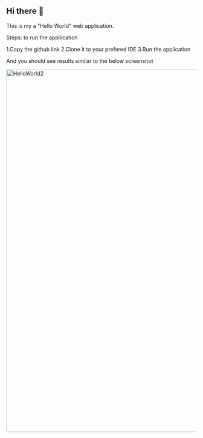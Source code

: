 ## Hi there 👋

This is my a "Hello World" web application.

Steps: to run the appliication

1.Copy the github link
2.Clone it to your prefered IDE
3.Run the application

And you should see results similar to the below screenshot

<img width="959" alt="HelloWorld2" src="https://github.com/user-attachments/assets/ebdf2ecf-5b63-47ae-a18d-1cb27bf31323" />

